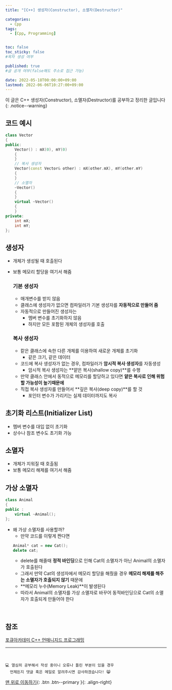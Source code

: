 ```yaml
---
title: "[C++] 생성자(Constructor), 소멸자(Destructor)" 

categories:
  - Cpp
tags:
  - [Cpp, Programming]


toc: false
toc_sticky: false
#목차 생성 여부

published: true
#글 공개 여부(false해도 주소로 접근 가능)

date: 2022-05-18T00:00:00+09:00
lastmod: 2022-06-06T10:27:00+09:00
---
```


이 글은 C++ 생성자(Constructor), 소멸자(Destructor)를 공부하고 정리한 글입니다
{: .notice--warning}

## 코드 예시
```cpp
class Vector
{
public:
    Vector() : mX(0), mY(0)
    {
    }
    // 복사 생성자
    Vector(const Vector& other) : mX(other.mX), mY(other.mY)
    {
    }
    // 소멸자
    ~Vector()
    {
    }
    virtual ~Vector()
    {
    }
private:
    int mX;
    int mY;
};
```

## 생성자
- 개체가 생성될 때 호출된다
- 보통 메모리 할당을 여기서 해줌

  ### 기본 생성자
  - 매개변수를 받지 않음
  - 클래스에 생성자가 없으면 컴파일러가 기본 생성자를 **자동적으로 만들어 줌**
  - 자동적으로 만들어진 생성자는
    - 멤버 변수를 초기화하지 않음
    - 하지만 모든 포함된 개체의 생성자를 호출
  
  ### 복사 생성자
  - 캍은 클래스에 속한 다른 개체를 이용하여 새로운 개체를 초기화
    - 같은 크기, 같은 데이터
  - 코드에 복사 생성자가 없는 경우, 컴파일러가 **암시적 복사 생성자**를 자동생성
    - 암시적 복사 생성자는 **얕은 복사(shallow copy)**를 수행
  - 만약 클래스 안에서 동적으로 메모리를 할당하고 있다면 **얕은 복사로 인해 위험할 가능성이 높기때문에**
  - 직접 복사 생성자를 만들어서 **깊은 복사(deep copy)**를 할 것
    - 포인터 변수가 가리키는 실제 데이터까지도 복사
  
## 초기화 리스트(Initializer List)
- 멤버 변수를 대입 없이 초기화
- 상수나 참조 변수도 초기화 가능

## 소멸자
- 개체가 지워질 때 호출됨
- 보통 메모리 해제를 여기서 해줌

## 가상 소멸자
```cpp
class Animal
{
public :
    virtual ~Animal();
};
```
- 왜 가상 소멸자를 사용할까?
  - 만약 코드를 이렇게 짠다면
  ```cpp
  Animal* cat = new Cat();
  delete cat;
  ```
  - delete를 해줄때 **정적 바인딩**으로 인해 Cat의 소멸자가 아닌 Animal의 소멸자가 호출된다
  - 그래서 만약 Cat의 생성자에서 메모리 할당을 해줬을 경우 **메모리 해제를 해주는 소멸자가 호출되지 않기** 때문에
  - **메모리 누수(Memory Leak)**이 발생된다
  - 따라서 Animal의 소멸자를 가상 소멸자로 바꾸어 동적바인딩으로 Cat의 소멸자가 호출되게 만들어야 한다

<br>

## 참조
[포큐아카데미 C++ 언매니지드 프로그래밍](https://pocu-ko.teachable.com/p/comp3200)

***
<br>

    💻 열심히 공부해서 작성 중이니 오류나 틀린 부분이 있을 경우 
      언제든지 댓글 혹은 메일로 알려주시면 감사하겠습니다! 😸

[맨 위로 이동하기](#){: .btn .btn--primary }{: .align-right}